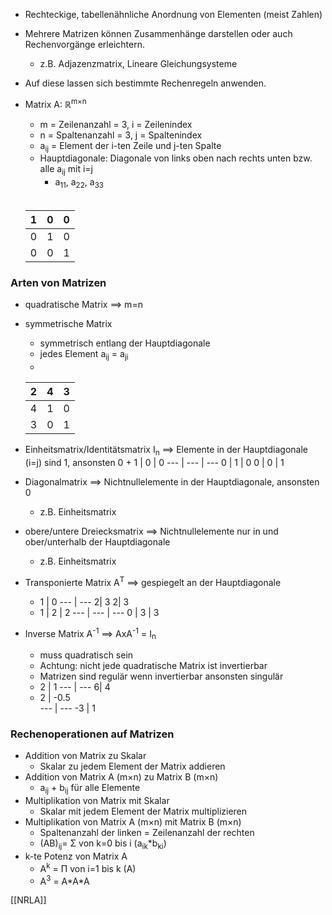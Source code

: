 + Rechteckige, tabellenähnliche Anordnung von Elementen (meist Zahlen)
+ Mehrere Matrizen können Zusammenhänge darstellen oder auch Rechenvorgänge erleichtern.
	+ z.B. Adjazenzmatrix, Lineare Gleichungsysteme
+ Auf diese lassen sich bestimmte Rechenregeln anwenden.
+ Matrix A: ℝ<sup>m×n</sup>  
	+ m = Zeilenanzahl = 3,  i = Zeilenindex
	+ n = Spaltenanzahl = 3,  j = Spaltenindex
	+ a<sub>ij</sub> = Element der i-ten Zeile und j-ten Spalte
	+ Hauptdiagonale: Diagonale von links oben nach rechts unten bzw. alle  a<sub>ij</sub> mit i=j
		+ a<sub>11</sub>, a<sub>22</sub>, a<sub>33</sub>
	<br>

	1 | 0 | 0 
	--- | --- | ---
	0 | 1 | 0 
	0 | 0 | 1 

### Arten von Matrizen
+ quadratische Matrix ==> m=n
+ symmetrische Matrix
	+ symmetrisch entlang der Hauptdiagonale
	+ jedes Element a<sub>ij</sub> = a<sub>ji</sub>
	+ 
	2 | 4 | 3 
	--- | --- | ---
	4 | 1 | 0 
	3 | 0| 1 
+ Einheitsmatrix/Identitätsmatrix I<sub>n</sub> ==> Elemente in der Hauptdiagonale (i=j) sind 1, ansonsten 0
	+ 
	1 | 0 | 0 
	--- | --- | ---
	0 | 1 | 0 
	0 | 0 | 1 
+ Diagonalmatrix ==> Nichtnullelemente in der Hauptdiagonale, ansonsten 0
	+ z.B. Einheitsmatrix
+ obere/untere Dreiecksmatrix ==> Nichtnullelemente nur in und ober/unterhalb der Hauptdiagonale
	+ z.B. Einheitsmatrix
+ Transponierte Matrix A<sup>T</sup> ==> gespiegelt an der Hauptdiagonale
	+ 1 | 0 
	--- | ---
	2| 3
	2| 3
	+ 1 | 2 | 2 
	--- | --- | ---
	0 | 3 | 3 
	
+ Inverse Matrix A<sup>-1</sup> ==> AxA<sup>-1</sup> = I<sub>n</sub>
	+ muss quadratisch sein
	+ Achtung: nicht jede quadratische Matrix ist invertierbar
	+ Matrizen sind regulär wenn invertierbar ansonsten singulär
	+ 2 | 1 
	--- | ---
	6| 4
	+ 2 | -0.5  
	--- | --- 
	-3 | 1 
	
### Rechenoperationen auf Matrizen
+ Addition von Matrix zu Skalar
	+ Skalar zu jedem Element der Matrix addieren
+  Addition von Matrix A (m×n) zu Matrix B (m×n)
	+ a<sub>ij</sub> + b<sub>ij</sub> für alle Elemente
+ Multiplikation von Matrix mit Skalar
	+ Skalar mit jedem Element der Matrix multiplizieren
+  Multiplikation von Matrix A (m×n) mit Matrix B (m×n)
	+  Spaltenanzahl der linken = Zeilenanzahl der rechten
	+ (AB)<sub>ij</sub>= Σ von k=0 bis i (a<sub>ik</sub>*b<sub>ki</sub>)
+ k-te Potenz von Matrix A
	+ A<sup>k</sup> = Π von i=1 bis k (A)
	+  A<sup>3</sup> = A\*A\*A


[[NRLA]]